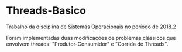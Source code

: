 # Threads-Basico
Trabalho da disciplina de Sistemas Operacionais no período de 2018.2

Foram implementadas duas modificações de problemas clássicos que envolvem threads: "Produtor-Consumidor" e "Corrida de Threads".
